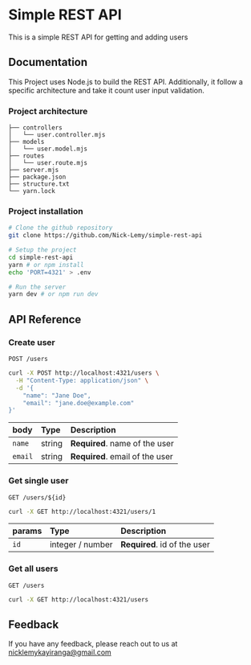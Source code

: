 
# Simple REST API

This is a simple REST API for getting and adding users

## Documentation

This Project uses Node.js to build the REST API. Additionally, it follow a specific architecture and take it count user input validation.

### Project architecture

```
├── controllers
│   └── user.controller.mjs
├── models
│   └── user.model.mjs
├── routes
│   └── user.route.mjs
├── server.mjs
├── package.json
├── structure.txt
└── yarn.lock
```

### Project installation

```bash
# Clone the github repository
git clone https://github.com/Nick-Lemy/simple-rest-api

# Setup the project
cd simple-rest-api
yarn # or npm install
echo 'PORT=4321' > .env

# Run the server
yarn dev # or npm run dev

```

## API Reference

### Create user

`POST /users`

```bash
curl -X POST http://localhost:4321/users \
  -H "Content-Type: application/json" \
  -d '{
    "name": "Jane Doe",
    "email": "jane.doe@example.com"
}'
```

| body     | Type     | Description                |
| :------- | :------- | :------------------------- |
| `name`   | string   | **Required**. name of the user|
| `email`  | string   | **Required**. email of the user |

### Get single user

`GET /users/${id}`

```bash
curl -X GET http://localhost:4321/users/1
```

| params     | Type     | Description                |
| :------- | :------- | :------------------------- |
| `id`   | integer / number   | **Required**. id of the user|

### Get all users

`GET /users`

```bash
curl -X GET http://localhost:4321/users
```

## Feedback

If you have any feedback, please reach out to us at <nicklemykayiranga@gmail.com>

